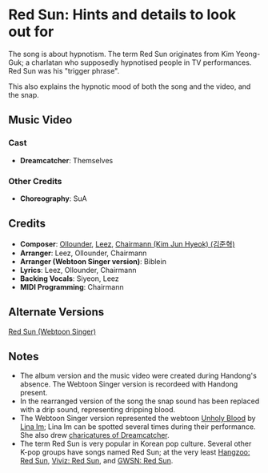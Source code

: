# Red Sun: Hints and details to look out for

The song is about hypnotism. The term Red Sun originates from Kim Yeong-Guk;
a charlatan who supposedly hypnotised people in TV performances.
Red Sun was his "trigger phrase".

This also explains the hypnotic mood of both the song and the video, and the snap.

## Music Video

### Cast

* **Dreamcatcher**: Themselves

### Other Credits

* **Choreography**: SuA

## Credits

* **Composer**: [Ollounder](https://www.discogs.com/artist/6450665-Ollounder), [Leez](https://www.discogs.com/artist/6450670-Leez-2), [Chairmann (Kim Jun Hyeok) (김준혁)](https://www.discogs.com/artist/7413971-Chairmann)
* **Arranger**: Leez, Ollounder, Chairmann
* **Arranger (Webtoon Singer version)**: Biblein
* **Lyrics**: Leez, Ollounder, Chairmann
* **Backing Vocals**: Siyeon, Leez
* **MIDI Programming**: Chairmann

## Alternate Versions

[Red Sun (Webtoon Singer)](https://www.youtube.com/watch?v=Tv6Ll-FLUbg)

## Notes

* The album version and the music video were created during Handong's absence. The Webtoon Singer version is recordeed with Handong present.
* In the rearranged version of the song the snap sound has been replaced with a drip sound, representing dripping blood.
* The Webtoon Singer version represented the webtoon [Unholy Blood](https://koreanwebtoons.fandom.com/wiki/Unholy_Blood) by [Lina Im](https://www.instagram.com/llina_fs/);
  Lina Im can be spotted several times during their performance. She also drew [charicatures of Dreamcatcher](https://www.instagram.com/p/Cqc4JGurK54/).
* The term Red Sun is very popular in Korean pop culture. Several other K-pop groups have songs named Red Sun; at the very least
  [Hangzoo: Red Sun](https://www.youtube.com/watch?v=luQwXvSR22g), [Viviz: Red Sun](https://www.youtube.com/watch?v=eis2adovqfI), and [GWSN: Red Sun](https://www.youtube.com/watch?v=nRXqf7mBJtY).
